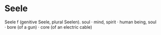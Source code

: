 # Seele
Seele f (genitive Seele, plural Seelen). soul · mind, spirit · human being, soul · bore (of a gun) · core (of an electric cable)
